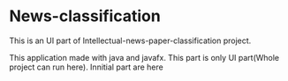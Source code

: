 # News-classification
This is an UI part of Intellectual-news-paper-classification project. 

This application made with java and javafx. This part is only UI part(Whole project can run here).
Innitial part are  <a herf="https://github.com/hasib1224/Intelligent-News-Classifier"> here </a>

